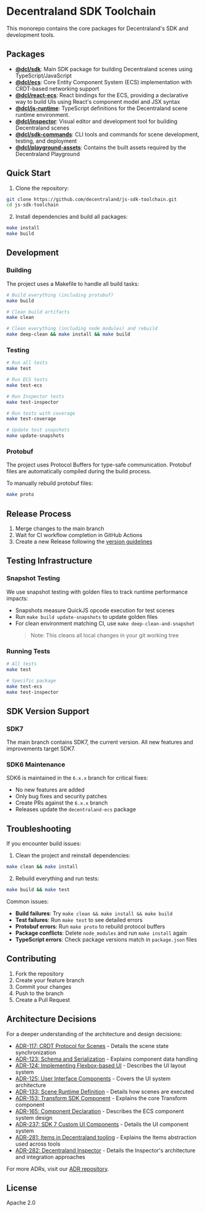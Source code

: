 # Decentraland SDK Toolchain

This monorepo contains the core packages for Decentraland's SDK and development tools.

## Packages

- **[@dcl/sdk](packages/@dcl/sdk/README.md)**: Main SDK package for building Decentraland scenes using TypeScript/JavaScript
- **[@dcl/ecs](packages/@dcl/ecs/README.md)**: Core Entity Component System (ECS) implementation with CRDT-based networking support
- **[@dcl/react-ecs](packages/@dcl/react-ecs/README.md)**: React bindings for the ECS, providing a declarative way to build UIs using React's component model and JSX syntax
- **[@dcl/js-runtime](packages/@dcl/js-runtime/README.md)**: TypeScript definitions for the Decentraland scene runtime environment.
- **[@dcl/inspector](packages/@dcl/inspector/README.md)**: Visual editor and development tool for building Decentraland scenes
- **[@dcl/sdk-commands](packages/@dcl/sdk-commands/README.md)**: CLI tools and commands for scene development, testing, and deployment
- **[@dcl/playground-assets](packages/@dcl/playground-assets/README.md)**: Contains the built assets required by the Decentraland Playground

## Quick Start

1. Clone the repository:

```bash
git clone https://github.com/decentraland/js-sdk-toolchain.git
cd js-sdk-toolchain
```

2. Install dependencies and build all packages:

```bash
make install
make build
```

## Development

### Building

The project uses a Makefile to handle all build tasks:

```bash
# Build everything (including protobuf)
make build

# Clean build artifacts
make clean

# Clean everything (including node_modules) and rebuild
make deep-clean && make install && make build
```

### Testing

```bash
# Run all tests
make test

# Run ECS tests
make test-ecs

# Run Inspector tests
make test-inspector

# Run tests with coverage
make test-coverage

# Update test snapshots
make update-snapshots
```

### Protobuf

The project uses Protocol Buffers for type-safe communication. Protobuf files are automatically compiled during the build process.

To manually rebuild protobuf files:

```bash
make proto
```

## Release Process

1. Merge changes to the main branch
2. Wait for CI workflow completion in GitHub Actions
3. Create a new Release following the [version guidelines](https://docs.decentraland.org/creator/releases/version-agreement/)

## Testing Infrastructure

### Snapshot Testing

We use snapshot testing with golden files to track runtime performance impacts:

- Snapshots measure QuickJS opcode execution for test scenes
- Run `make build update-snapshots` to update golden files
- For clean environment matching CI, use `make deep-clean-and-snapshot`
  > Note: This cleans all local changes in your git working tree

### Running Tests

```bash
# All tests
make test

# Specific package
make test-ecs
make test-inspector
```

## SDK Version Support

### SDK7

The main branch contains SDK7, the current version. All new features and improvements target SDK7.

### SDK6 Maintenance

SDK6 is maintained in the `6.x.x` branch for critical fixes:

- No new features are added
- Only bug fixes and security patches
- Create PRs against the `6.x.x` branch
- Releases update the `decentraland-ecs` package

## Troubleshooting

If you encounter build issues:

1. Clean the project and reinstall dependencies:

```bash
make clean && make install
```

2. Rebuild everything and run tests:

```bash
make build && make test
```

Common issues:

- **Build failures**: Try `make clean && make install && make build`
- **Test failures**: Run `make test` to see detailed errors
- **Protobuf errors**: Run `make proto` to rebuild protocol buffers
- **Package conflicts**: Delete `node_modules` and run `make install` again
- **TypeScript errors**: Check package versions match in `package.json` files

## Contributing

1. Fork the repository
2. Create your feature branch
3. Commit your changes
4. Push to the branch
5. Create a Pull Request

## Architecture Decisions

For a deeper understanding of the architecture and design decisions:

- [ADR-117: CRDT Protocol for Scenes](https://adr.decentraland.org/adr/ADR-117) - Details the scene state synchronization
- [ADR-123: Schema and Serialization](https://adr.decentraland.org/adr/ADR-123) - Explains component data handling
- [ADR-124: Implementing Flexbox-based UI](https://adr.decentraland.org/adr/ADR-124) - Describes the UI layout system
- [ADR-125: User Interface Components](https://adr.decentraland.org/adr/ADR-125) - Covers the UI system architecture
- [ADR-133: Scene Runtime Definition](https://adr.decentraland.org/adr/ADR-133) - Details how scenes are executed
- [ADR-153: Transform SDK Component](https://adr.decentraland.org/adr/ADR-153) - Explains the core Transform component
- [ADR-165: Component Declaration](https://adr.decentraland.org/adr/ADR-165) - Describes the ECS component system design
- [ADR-237: SDK 7 Custom UI Components](https://adr.decentraland.org/adr/ADR-237) - Details the UI component system
- [ADR-281: Items in Decentraland tooling](https://adr.decentraland.org/adr/ADR-281) - Explains the Items abstraction used across tools
- [ADR-282: Decentraland Inspector](https://adr.decentraland.org/adr/ADR-282) - Details the Inspector's architecture and integration approaches

For more ADRs, visit our [ADR repository](https://adr.decentraland.org/).

## License

Apache 2.0
